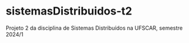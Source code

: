 # sistemasDistribuidos-t2
Projeto 2 da disciplina de Sistemas Distribuídos na UFSCAR, semestre 2024/1
